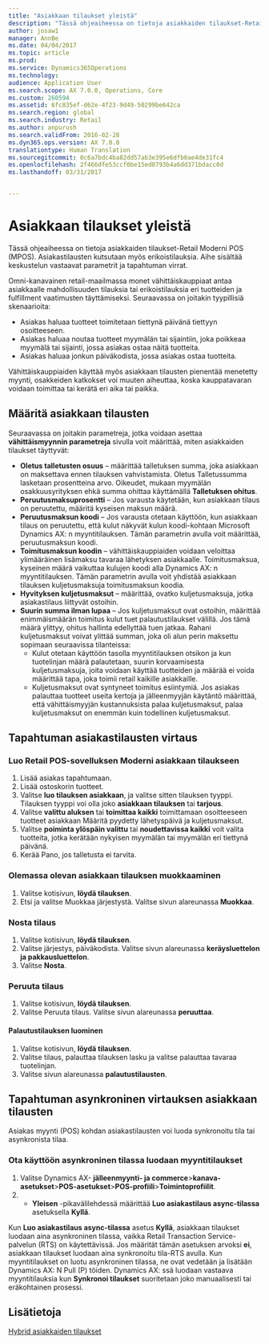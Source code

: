 ```yaml
---
title: "Asiakkaan tilaukset yleistä"
description: "Tässä ohjeaiheessa on tietoja asiakkaiden tilaukset-Retail Moderni POS (MPOS). Asiakastilausten kutsutaan myös erikoistilauksia. Aihe sisältää keskustelun vastaavat parametrit ja tapahtuman virrat."
author: josaw1
manager: AnnBe
ms.date: 04/04/2017
ms.topic: article
ms.prod: 
ms.service: Dynamics365Operations
ms.technology: 
audience: Application User
ms.search.scope: AX 7.0.0, Operations, Core
ms.custom: 260594
ms.assetid: 6fc835ef-d62e-4f23-9d49-50299be642ca
ms.search.region: global
ms.search.industry: Retail
ms.author: anpurush
ms.search.validFrom: 2016-02-28
ms.dyn365.ops.version: AX 7.0.0
translationtype: Human Translation
ms.sourcegitcommit: 0c6a7bdc4ba82dd57ab3e395e6dfb0ae4de31fc4
ms.openlocfilehash: 2f466dfe53ccf0be15ed0793b4a6dd371bdacc0d
ms.lasthandoff: 03/31/2017


---
```


# <a name="customer-orders-overview"></a>Asiakkaan tilaukset yleistä

Tässä ohjeaiheessa on tietoja asiakkaiden tilaukset-Retail Moderni POS (MPOS). Asiakastilausten kutsutaan myös erikoistilauksia. Aihe sisältää keskustelun vastaavat parametrit ja tapahtuman virrat.

Omni-kanavainen retail-maailmassa monet vähittäiskauppiaat antaa asiakkaalle mahdollisuuden tilauksia tai erikoistilauksia eri tuotteiden ja fulfillment vaatimusten täyttämiseksi. Seuraavassa on joitakin tyypillisiä skenaarioita:

-   Asiakas haluaa tuotteet toimitetaan tiettynä päivänä tiettyyn osoitteeseen.
-   Asiakas haluaa noutaa tuotteet myymälän tai sijaintiin, joka poikkeaa myymälä tai sijainti, jossa asiakas ostaa näitä tuotteita.
-   Asiakas haluaa jonkun päiväkodista, jossa asiakas ostaa tuotteita.

Vähittäiskauppiaiden käyttää myös asiakkaan tilausten pienentää menetetty myynti, osakkeiden katkokset voi muuten aiheuttaa, koska kauppatavaran voidaan toimittaa tai kerätä eri aika tai paikka.

## <a name="set-up-customer-orders"></a>Määritä asiakkaan tilausten
Seuraavassa on joitakin parametreja, jotka voidaan asettaa **vähittäismyynnin parametreja** sivulla voit määrittää, miten asiakkaiden tilaukset täyttyvät:

-   **Oletus talletusten osuus** – määrittää talletuksen summa, joka asiakkaan on maksettava ennen tilauksen vahvistamista. Oletus Talletussumma lasketaan prosentteina arvo. Oikeudet, mukaan myymälän osakkuusyrityksen ehkä summa ohittaa käyttämällä **Talletuksen ohitus**.
-   **Peruutusmaksuprosentti** – Jos varausta käytetään, kun asiakkaan tilaus on peruutettu, määritä kyseisen maksun määrä.
-   **Peruutusmaksun koodi** – Jos varausta otetaan käyttöön, kun asiakkaan tilaus on peruutettu, että kulut näkyvät kulun koodi-kohtaan Microsoft Dynamics AX: n myyntitilauksen. Tämän parametrin avulla voit määrittää, peruutusmaksun koodi.
-   **Toimitusmaksun koodin** – vähittäiskauppiaiden voidaan veloittaa ylimääräinen lisämaksu tavaraa lähetyksen asiakkaalle. Toimitusmaksua, kyseinen määrä vaikuttaa kulujen koodi alla Dynamics AX: n myyntitilauksen. Tämän parametrin avulla voit yhdistää asiakkaan tilauksen kuljetusmaksuja toimitusmaksun koodia.
-   **Hyvityksen kuljetusmaksut** – määrittää, ovatko kuljetusmaksuja, jotka asiakastilaus liittyvät ostoihin.
-   **Suurin summa ilman lupaa** – Jos kuljetusmaksut ovat ostoihin, määrittää enimmäismäärän toimitus kulut tuet palautustilaukset välillä. Jos tämä määrä ylittyy, ohitus hallinta edellyttää tuen jatkaa. Rahani kuljetusmaksut voivat ylittää summan, joka oli alun perin maksettu sopimaan seuraavissa tilanteissa:
    -   Kulut otetaan käyttöön tasolla myyntitilauksen otsikon ja kun tuotelinjan määrä palautetaan, suurin korvaamisesta kuljetusmaksuja, joita voidaan käyttää tuotteiden ja määrää ei voida määrittää tapa, joka toimii retail kaikille asiakkaille.
    -   Kuljetusmaksut ovat syntyneet toimitus esiintymiä. Jos asiakas palauttaa tuotteet useita kertoja ja jälleenmyyjän käytäntö määrittää, että vähittäismyyjän kustannuksista palaa kuljetusmaksut, palaa kuljetusmaksut on enemmän kuin todellinen kuljetusmaksut.

## <a name="transaction-flow-for-customer-orders"></a>Tapahtuman asiakastilausten virtaus
### <a name="create-a-customer-order-in-retail-modern-pos"></a>Luo Retail POS-sovelluksen Moderni asiakkaan tilaukseen

1.  Lisää asiakas tapahtumaan.
2.  Lisää ostoskorin tuotteet.
3.  Valitse **luo tilauksen asiakkaan**, ja valitse sitten tilauksen tyyppi. Tilauksen tyyppi voi olla joko **asiakkaan tilauksen** tai **tarjous**.
4.  Valitse **valittu aluksen** tai **toimittaa kaikki** toimittamaan osoitteeseen tuotteet asiakkaan Määritä pyydetty lähetyspäivä ja kuljetusmaksut.
5.  Valitse **poiminta ylöspäin valittu** tai **noudettavissa kaikki** voit valita tuotteita, jotka kerätään nykyisen myymälän tai myymälän eri tiettynä päivänä.
6.  Kerää Pano, jos talletusta ei tarvita.

### <a name="edit-an-existing-customer-order"></a>Olemassa olevan asiakkaan tilauksen muokkaaminen

1.  Valitse kotisivun, **löydä tilauksen**.
2.  Etsi ja valitse Muokkaa järjestystä. Valitse sivun alareunassa **Muokkaa**.

### <a name="pick-up-an-order"></a>Nosta tilaus

1.  Valitse kotisivun, **löydä tilauksen**.
2.  Valitse järjestys, päiväkodista. Valitse sivun alareunassa **keräysluettelon ja pakkausluettelon**.
3.  Valitse **Nosta**.

### <a name="cancel-an-order"></a>Peruuta tilaus

1.  Valitse kotisivun, **löydä tilauksen**.
2.  Valitse Peruuta tilaus. Valitse sivun alareunassa **peruuttaa**.

#### <a name="create-a-return-order"></a>Palautustilauksen luominen

1.  Valitse kotisivun, **löydä tilauksen**.
2.  Valitse tilaus, palauttaa tilauksen lasku ja valitse palauttaa tavaraa tuotelinjan.
3.  Valitse sivun alareunassa **palautustilausten**.

## <a name="asynchronous-transaction-flow-for-customer-orders"></a>Tapahtuman asynkroninen virtauksen asiakkaan tilausten
Asiakas myynti (POS) kohdan asiakastilausten voi luoda synkronoitu tila tai asynkronista tilaa.

### <a name="enable-customer-orders-to-be-created-in-asynchronous-mode"></a>Ota käyttöön asynkroninen tilassa luodaan myyntitilaukset

1.  Valitse Dynamics AX- **jälleenmyynti- ja commerce**&gt;**kanava-asetukset**&gt;**POS-asetukset**&gt;**POS-profiili**&gt;**Toimintoprofiilit**.
2.  - **Yleisen** -pikavälilehdessä määrittää **Luo asiakastilaus async-tilassa** asetuksella **Kyllä**.

Kun **Luo asiakastilaus async-tilassa** asetus **Kyllä**, asiakkaan tilaukset luodaan aina asynkroninen tilassa, vaikka Retail Transaction Service-palvelun (RTS) on käytettävissä. Jos määrität tämän asetuksen arvoksi **ei**, asiakkaan tilaukset luodaan aina synkronoitu tila-RTS avulla. Kun myyntitilaukset on luotu asynkroninen tilassa, ne ovat vedetään ja lisätään Dynamics AX: N Pull (P) töiden. Dynamics AX: ssä luodaan vastaava myyntitilauksia kun **Synkronoi tilaukset** suoritetaan joko manuaalisesti tai eräkohtainen prosessi.

<a name="see-also"></a>Lisätietoja
--------

[Hybrid asiakkaiden tilaukset](hybrid-customer-orders.md)



